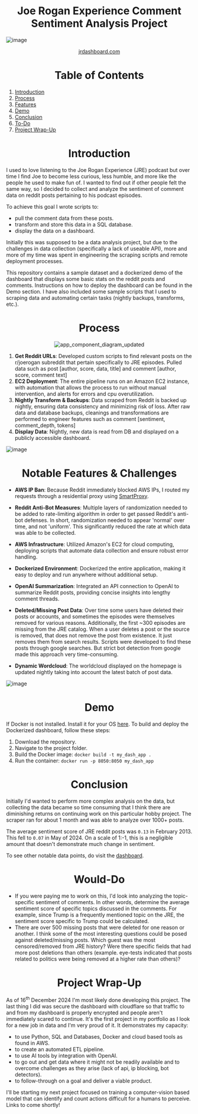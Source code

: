 <div align="center"><h1>Joe Rogan Experience Comment Sentiment Analysis Project</h1></div>

![image](https://github.com/user-attachments/assets/61fd3dfc-532a-4cc6-8401-18831a30bdd1)

<div align="center">
  <a href="https://jrdashboard.com/">jrdashboard.com</a>
</div>

<div align="center">
<h1>Table of Contents</h1>
</div>

1. [Introduction](#introduction)
2. [Process](#process)
3. [Features](#notable-features--challenges)
4. [Demo](#demo)
5. [Conclusion](#conclusion)
6. [To-Do](#would-do)
7. [Project Wrap-Up](#project-wrap-up)

<div align="center">
<h1>Introduction</h1>
</div>
I used to love listening to the Joe Rogan Experience (JRE) podcast but over time I find Joe to become less curious, less humble, and more like the people he used to make fun of. I wanted to find out if other people felt the same way, so I decided to collect and analyze the sentiment of comment data on reddit posts pertaining to his podcast episodes.

To achieve this goal I wrote scripts to:
- pull the comment data from these posts.
- transform and store this data in a SQL database.
- display the data on a dashboard.

Initially this was supposed to be a data analysis project, but due to the challenges in data collection (specifically a lack of useable API), more and more of my time was spent in engineering the scraping scripts and remote deployment processes.

This repository contains a sample dataset and a dockerized demo of the dashboard that displays some basic stats on the reddit posts and comments. Instructions on how to deploy the dashboard can be found in the Demo section. I have also included some sample scripts that I used to scraping data and automating certain tasks (nightly backups, transforms, etc.).

<div align="center">
<h1>Process</h1>
</div>
<p align="center">
  <img src="https://github.com/user-attachments/assets/501e4893-8567-45d7-8696-9115b8952306" alt="app_component_diagram_updated">
</p>


1. **Get Reddit URLs**: Developed custom scripts to find relevant posts on the r/joerogan subreddit that pertain specifically to JRE episodes. Pulled data such as post [author, score, data, title] and comment [author, score, comment text]
2. **EC2 Deployment**: The entire pipeline runs on an Amazon EC2 instance, with automation that allows the process to run without manual intervention, and alerts for errors and cpu overutilization.
3. **Nightly Transform & Backups**: Data scraped from Reddit is backed up nightly, ensuring data consistency and minimizing risk of loss. After raw data and database backups, cleanings and transformations are performed to engineer features such as comment [sentiment, comment_depth, tokens]
4. **Display Data**: Nightly, new data is read from DB and displayed on a publicly accessible dashboard.

![image](https://github.com/user-attachments/assets/7a21b8a5-29ad-48fd-b9aa-c069b174b50a)

<div align="center">
<h1>Notable Features & Challenges</h1>
</div>

- **AWS IP Ban**: Because Reddit immediately blocked AWS IPs, I routed my requests through a residential proxy using [SmartProxy](https://smartproxy.com/).
  
- **Reddit Anti-Bot Measures**: Multiple layers of randomization needed to be added to rate-limiting algorithm in order to get passed Reddit's anti-bot defenses. In short, randomization needed to appear 'normal' over time, and not 'uniform'. This significantly reduced the rate at which data was able to be collected.
  
- **AWS Infrastructure**: Utilized Amazon's EC2 for cloud computing, deploying scripts that automate data collection and ensure robust error handling.
  
- **Dockerized Environment**: Dockerized the entire application, making it easy to deploy and run anywhere without additional setup.
  
- **OpenAI Summarization**: Integrated an API connection to OpenAI to summarize Reddit posts, providing concise insights into lengthy comment threads.
  
- **Deleted/Missing Post Data**: Over time some users have deleted their posts or accounts, and sometimes the episodes were themselves removed for various reasons. Additionally, the first ~300 episodes are missing from the JRE catalog. When a user deletes a post or the source is removed, that does not remove the post from existence. It just removes them from search results. Scripts were developed to find these posts through google searches. But strict bot detection from google made this approach very time-consuming.
  
- **Dynamic Wordcloud**: The worldcloud displayed on the homepage is updated nightly taking into account the latest batch of post data.

![image](https://github.com/user-attachments/assets/7baed749-4825-4d44-a81b-aa0105b6b1e4)

<div align="center">
<h1>Demo</h1>
</div>

If Docker is not installed. Install it for your OS [here](https://docs.docker.com/engine/install/).
To build and deploy the Dockerized dashboard, follow these steps:

1. Download the repository.
2. Navigate to the project folder.
3. Build the Docker image: `docker build -t my_dash_app .`
4. Run the container: `docker run -p 8050:8050 my_dash_app`

<div align="center">
<h1>Conclusion</h1>
</div>
Initially I'd wanted to perform more complex analysis on the data, but collecting the data became so time consuming that I think there are diminishing returns on continuing work on this particular hobby project. The scraper ran for about 1 month and was able to analyze over 1000+ posts.

The average sentiment score of JRE reddit posts was `0.13` in February 2013. This fell to `0.07` in May of 2024. On a scale of 1:-1, this is a negligible amount that doesn't demonstrate much change in sentiment.

To see other notable data points, do visit the [dashboard](https://jrdashboard.com/).

<div align="center">
<h1>Would-Do</h1>
</div>

- If you were paying me to work on this, I'd look into analyzing the topic-specific sentiment of comments. In other words, determine the average sentiment score of specific topics discussed in the comments. For example, since Trump is a frequently mentioned topic on the JRE, the sentiment score specific to Trump could be calculated.
- There are over 500 missing posts that were deleted for one reason or another. I think some of the most interesting questions could be posed against deleted/missing posts. Which guest was the most censored/removed from JRE history? Were there specific fields that had more post deletions than others (example. eye-tests indicated that posts related to politics were being removed at a higher rate than others)?

<div align="center">
<h1>Project Wrap-Up</h1>
</div>
As of 16<sup>th</sup> December 2024 I'm most likely done developing this project. The last thing I did was secure the dashboard with cloudflare so that traffic to and from my dashboard is properly encrypted and people aren't immediately scared to continue. It's the first project in my portfolio as I look for a new job in data and I'm very proud of it. It demonstrates my capacity:

- to use Python, SQL and Databases, Docker and cloud based tools as found in AWS.
- to create an automated ETL pipeline.
- to use AI tools by integration with OpenAI.
- to go out and get data where it might not be readily available and to overcome challenges as they arise (lack of api, ip blocking, bot detectors).
- to follow-through on a goal and deliver a viable product.

I'll be starting my next project focused on training a computer-vision based model that can identify and count actions difficult for a humans to perceive. Links to come shortly!
